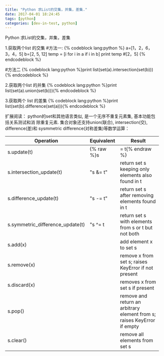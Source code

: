 ```yaml
---
title: "Python 求List的交集，并集，差集."
date: 2017-04-01 18:24:45
tags: [python]
categories: [dev-in-test, python]
---
```

Python 求List的交集，并集，差集

<!--more-->

1.获取两个list 的交集
#方法一:
{% codeblock lang:python %}
a=[1，2，6，3，4，5]
b=[2, 5, 12]
temp = [i for i in a if i in b]
print temp
#[2，5]
{% endcodeblock %}

#方法二
{% codeblock lang:python %}print list(set(a).intersection(set(b))) {% endcodeblock %}


2.获取两个list 的并集
{% codeblock lang:python %}print list(set(a).union(set(b))){% endcodeblock %}


3.获取两个 list 的差集
{% codeblock lang:python %}print list(set(b).difference(set(a))){% endcodeblock %}

扩展阅读：
python的set和其他语言类似, 是一个无序不重复元素集, 基本功能包括关系测试和消 除重复元素. 集合对象还支持union(联合), intersection(交), difference(差)和 sysmmetric difference(对称差集)等数学运算：

Operation |	Equivalent	|Result
---- | ---- | ----
s.update(t)	| {% raw %}s |= t{% endraw %} |	return set s with elements added from t
s.intersection_update(t) |	"s &= t" |	return set s keeping only elements also found in t
s.difference_update(t)	| "s -= t" |	return set s after removing elements found in t
s.symmetric_difference_update(t) |	"s ^= t	| return set s with elements from s or t but not both
s.add(x) | | add element x to set s
s.remove(x)	| | remove x from set s; raises KeyError if not present
s.discard(x) | | removes x from set s if present
s.pop()	| | remove and return an arbitrary element from s; raises KeyError if empty
s.clear() | | remove all elements from set s